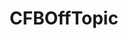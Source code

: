 ---
title: CFBOffTopic
crosslinks:
- CFB
- AskReddit
- '2013'
- xkcd
- highqualitygifs
- IAmA
- autourbanbot
- baseball
- CollegeBasketball
- hockey
- nfl
- todayilearned
- soccer
- news
- politics
- OutOfTheLoop
- GifRecipes
- funny
- gifs
- nba
---